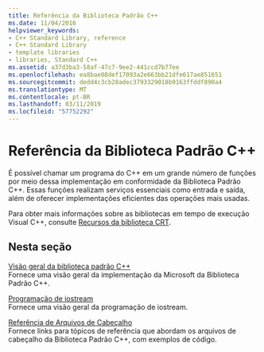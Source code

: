 ```yaml
---
title: Referência da Biblioteca Padrão C++
ms.date: 11/04/2016
helpviewer_keywords:
- C++ Standard Library, reference
- C++ Standard Library
- template libraries
- libraries, Standard C++
ms.assetid: a37d3ba3-58af-47c7-9ee2-441ccd7b77ee
ms.openlocfilehash: ea8bae08def17093a2e663bb21dfe617ae851651
ms.sourcegitcommit: dedd4c3cb28adec3793329018b9163ffddf890a4
ms.translationtype: MT
ms.contentlocale: pt-BR
ms.lasthandoff: 03/11/2019
ms.locfileid: "57752292"
---
```

# <a name="c-standard-library-reference"></a>Referência da Biblioteca Padrão C++

É possível chamar um programa do C++ em um grande número de funções por meio dessa implementação em conformidade da Biblioteca Padrão C++. Essas funções realizam serviços essenciais como entrada e saída, além de oferecer implementações eficientes das operações mais usadas.

Para obter mais informações sobre as bibliotecas em tempo de execução Visual C++, consulte [Recursos da biblioteca CRT](../c-runtime-library/crt-library-features.md).

## <a name="in-this-section"></a>Nesta seção

[Visão geral da biblioteca padrão C++](../standard-library/cpp-standard-library-overview.md)<br/>
Fornece uma visão geral da implementação da Microsoft da Biblioteca Padrão C++.

[Programação de iostream](../standard-library/iostream-programming.md)<br/>
Fornece uma visão geral da programação de iostream.

[Referência de Arquivos de Cabeçalho](../standard-library/cpp-standard-library-header-files.md)<br/>
Fornece links para tópicos de referência que abordam os arquivos de cabeçalho da Biblioteca Padrão C++, com exemplos de código.
